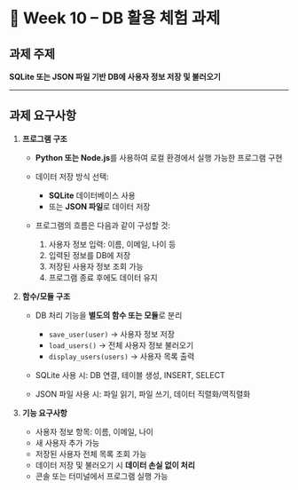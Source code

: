# 📝 Week 10 – DB 활용 체험 과제

## 과제 주제

**SQLite 또는 JSON 파일 기반 DB에 사용자 정보 저장 및 불러오기**

---

## 과제 요구사항

1. **프로그램 구조**

   * **Python 또는 Node.js**를 사용하여 로컬 환경에서 실행 가능한 프로그램 구현
   * 데이터 저장 방식 선택:

     * **SQLite** 데이터베이스 사용
     * 또는 **JSON 파일**로 데이터 저장
   * 프로그램의 흐름은 다음과 같이 구성할 것:

     1. 사용자 정보 입력: 이름, 이메일, 나이 등
     2. 입력된 정보를 DB에 저장
     3. 저장된 사용자 정보 조회 가능
     4. 프로그램 종료 후에도 데이터 유지

2. **함수/모듈 구조**

   * DB 처리 기능을 **별도의 함수 또는 모듈**로 분리

     * `save_user(user)` → 사용자 정보 저장
     * `load_users()` → 전체 사용자 정보 불러오기
     * `display_users(users)` → 사용자 목록 출력
   * SQLite 사용 시: DB 연결, 테이블 생성, INSERT, SELECT
   * JSON 파일 사용 시: 파일 읽기, 파일 쓰기, 데이터 직렬화/역직렬화

3. **기능 요구사항**

   * 사용자 정보 항목: 이름, 이메일, 나이
   * 새 사용자 추가 가능
   * 저장된 사용자 전체 목록 조회 가능
   * 데이터 저장 및 불러오기 시 **데이터 손실 없이 처리**
   * 콘솔 또는 터미널에서 프로그램 실행 가능

